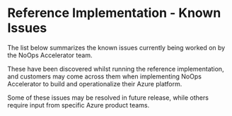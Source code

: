 # Reference Implementation - Known Issues

The list below summarizes the known issues currently being worked on by the NoOps Accelerator team.

These have been discovered whilst running the reference implementation, and customers may come across them when implementing NoOps Accelerator to build and operationalize their Azure platform.

Some of these issues may be resolved in future release, while others require input from specific Azure product teams.
